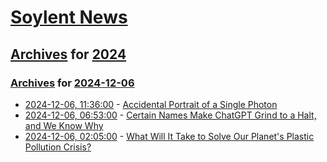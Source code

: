 # [Soylent News](../../../README.md)

## [Archives](../../index.md) for [2024](../index.md)

### [Archives](../../index.md) for [2024-12-06](index.md)

* [2024-12-06, 11:36:00](https://soylentnews.org/article.pl?sid=24/12/05/0447246&from=rss) - [Accidental Portrait of a Single Photon](https://soylentnews.org/article.pl?sid=24/12/05/0447246&from=rss)
* [2024-12-06, 06:53:00](https://soylentnews.org/article.pl?sid=24/12/05/0445205&from=rss) - [Certain Names Make ChatGPT Grind to a Halt, and We Know Why](https://soylentnews.org/article.pl?sid=24/12/05/0445205&from=rss)
* [2024-12-06, 02:05:00](https://soylentnews.org/article.pl?sid=24/12/05/046258&from=rss) - [What Will It Take to Solve Our Planet's Plastic Pollution Crisis?](https://soylentnews.org/article.pl?sid=24/12/05/046258&from=rss)
